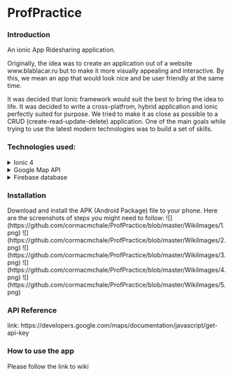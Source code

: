 # ProfPractice
<h3>Introduction</h3>
An ionic App
Ridesharing application.

<p>Originally, the idea was to create an application out of a website www.blablacar.ru but to make it more visually appealing and interactive.
By this, we mean an app that would look nice and be user friendly at the same time.  </p>
<p>It was decided that Ionic framework would suit the best to bring the idea to life. It was decided to write a cross-platfrom, hybrid application and ionic perfectly suited for purpose. We tried to make it as close as possible to a CRUD (create-read-update-delete) application. One of the main goals while trying to use the latest modern technologies was to build a set of skills. </p>

<h3>Technologies used:</h3>
<details>
<summary>Ionic 4</summary>
<p>
  Advantages:
 <p> 1. Cross-platform (write once, run anywhere).</p>
 <p> 2. Easy to adopt (as soon as you know css, html, js it wont be a problem to learn the framework).</p>
 <p> 3. Build on Angular JS (provides many functionalities, makes code more manageable).</p>
 <p> 4. Ionic Cordova plugin allows access to phone's hardware (camera, GPS, etc) which increases the performance.</p>
 <p> 5. Well-written documentation, although some tutorials are still using ionic 3 consequently it is important to make sure the tutorial is up-to-date and if not then some changes need to be made.</p>
 </p>
</details>

<details>
<summary>Google Map API</summary>
<p> Probably the first map API that comes to mind. Easy to use and implement. A large number of map services such as geolocation, autocomplete, markers, polylines, autocorrect, etc are available, you concentarte on what you want to do but not how to do it. Documentation is of great help as well. Map API makes app more interactive and appealing, which was one of the main goals.</p>
</details>
<details>
  
<summary>Firebase database</summary>
<p> 1. Stores data in json (Javascript Object Notation) format. Which means no barrier between data and objects. No more realtions and   reference keys.</p>
<p>2. Minimum set up</p>
<p>3. Real time updates</p>
<p>4. Authentication</p>
<p>5. Storage (files, images, videos)</p>
 </details>

<h3>Installation</h3>
Download and install the APK (Android Package) file to your phone. 
Here are the screenshots of steps you might need to follow:
![](https://github.com/cormacmchale/ProfPractice/blob/master/WikiImages/1.png)
![](https://github.com/cormacmchale/ProfPractice/blob/master/WikiImages/2.png)
![](https://github.com/cormacmchale/ProfPractice/blob/master/WikiImages/3.png)
![](https://github.com/cormacmchale/ProfPractice/blob/master/WikiImages/4.png)
![](https://github.com/cormacmchale/ProfPractice/blob/master/WikiImages/5.png)
<h3>API Reference</h3>
link: https://developers.google.com/maps/documentation/javascript/get-api-key
<h3>How to use the app</h3>
Please follow the link to wiki 

